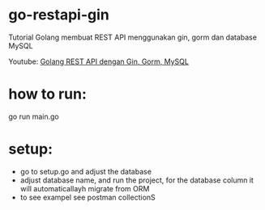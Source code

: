 # go-restapi-gin
Tutorial Golang membuat REST API menggunakan gin, gorm dan database MySQL

Youtube: [Golang REST API dengan Gin, Gorm, MySQL](https://youtu.be/s05AuPgZ7r0)

# how to run: 
go run main.go

# setup:
- go to setup.go and adjust the database
- adjust database name, and run the project, for the database column it will automaticallayh migrate from ORM
- to see exampel see postman collectionS